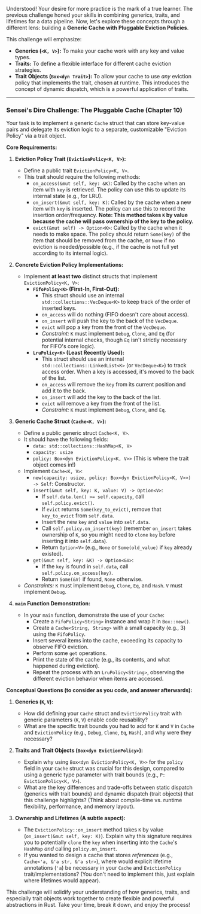 Understood! Your desire for more practice is the mark of a true learner. The previous challenge honed your skills in combining generics, traits, and lifetimes for a data pipeline. Now, let's explore these concepts through a different lens: building a **Generic Cache with Pluggable Eviction Policies**.

This challenge will emphasize:

* **Generics (`<K, V>`):** To make your cache work with any key and value types.
* **Traits:** To define a flexible interface for different cache eviction strategies.
* **Trait Objects (`Box<dyn Trait>`):** To allow your cache to use *any* eviction policy that implements the trait, chosen at runtime. This introduces the concept of dynamic dispatch, which is a powerful application of traits.

---

### **Sensei's Dire Challenge: The Pluggable Cache (Chapter 10)**

Your task is to implement a generic `Cache` struct that can store key-value pairs and delegate its eviction logic to a separate, customizable "Eviction Policy" via a trait object.

**Core Requirements:**

1.  **Eviction Policy Trait (`EvictionPolicy<K, V>`):**
    * Define a public trait `EvictionPolicy<K, V>`.
    * This trait should require the following methods:
        * `on_access(&mut self, key: &K)`: Called by the cache when an item with `key` is retrieved. The policy can use this to update its internal state (e.g., for LRU).
        * `on_insert(&mut self, key: K)`: Called by the cache when a new item with `key` is inserted. The policy can use this to record the insertion order/frequency. **Note: This method takes `K` by value because the cache will pass ownership of the key to the policy.**
        * `evict(&mut self) -> Option<K>`: Called by the cache when it needs to make space. The policy should return `Some(key)` of the item that should be removed from the cache, or `None` if no eviction is needed/possible (e.g., if the cache is not full yet according to its internal logic).

2.  **Concrete Eviction Policy Implementations:**
    * Implement **at least two** distinct structs that implement `EvictionPolicy<K, V>`:
        * **`FifoPolicy<K>` (First-In, First-Out):**
            * This struct should use an internal `std::collections::VecDeque<K>` to keep track of the order of inserted keys.
            * `on_access` will do nothing (FIFO doesn't care about access).
            * `on_insert` will push the key to the back of the `VecDeque`.
            * `evict` will pop a key from the front of the `VecDeque`.
            * *Constraint:* `K` must implement `Debug`, `Clone`, and `Eq` (for potential internal checks, though `Eq` isn't strictly necessary for FIFO's core logic).
        * **`LruPolicy<K>` (Least Recently Used):**
            * This struct should use an internal `std::collections::LinkedList<K>` (or `VecDeque<K>`) to track access order. When a key is accessed, it's moved to the back of the list.
            * `on_access` will remove the `key` from its current position and add it to the back.
            * `on_insert` will add the key to the back of the list.
            * `evict` will remove a key from the front of the list.
            * *Constraint:* `K` must implement `Debug`, `Clone`, and `Eq`.

3.  **Generic Cache Struct (`Cache<K, V>`):**
    * Define a public generic struct `Cache<K, V>`.
    * It should have the following fields:
        * `data: std::collections::HashMap<K, V>`
        * `capacity: usize`
        * `policy: Box<dyn EvictionPolicy<K, V>>` (This is where the trait object comes in!)
    * Implement `Cache<K, V>`:
        * `new(capacity: usize, policy: Box<dyn EvictionPolicy<K, V>>) -> Self`: Constructor.
        * `insert(&mut self, key: K, value: V) -> Option<V>`:
            * If `self.data.len() >= self.capacity`, call `self.policy.evict()`.
            * If `evict` returns `Some(key_to_evict)`, remove that `key_to_evict` from `self.data`.
            * Insert the new `key` and `value` into `self.data`.
            * Call `self.policy.on_insert(key)` (remember `on_insert` takes ownership of `K`, so you might need to `clone` `key` before inserting it into `self.data`).
            * Return `Option<V>` (e.g., `None` or `Some(old_value)` if `key` already existed).
        * `get(&mut self, key: &K) -> Option<&V>`:
            * If the `key` is found in `self.data`, call `self.policy.on_access(key)`.
            * Return `Some(&V)` if found, `None` otherwise.
    * *Constraints:* `K` must implement `Debug`, `Clone`, `Eq`, and `Hash`. `V` must implement `Debug`.

4.  **`main` Function Demonstration:**
    * In your `main` function, demonstrate the use of your `Cache`:
        * Create a `FifoPolicy<String>` instance and wrap it in `Box::new()`.
        * Create a `Cache<String, String>` with a small capacity (e.g., 3) using the `FifoPolicy`.
        * Insert several items into the cache, exceeding its capacity to observe FIFO eviction.
        * Perform some `get` operations.
        * Print the state of the cache (e.g., its contents, and what happened during eviction).
        * Repeat the process with an `LruPolicy<String>`, observing the different eviction behavior when items are accessed.

**Conceptual Questions (to consider as you code, and answer afterwards):**

1.  **Generics (`K`, `V`):**
    * How did defining your `Cache` struct and `EvictionPolicy` trait with generic parameters (`K`, `V`) enable code reusability?
    * What are the specific trait bounds you had to add for `K` and `V` in `Cache` and `EvictionPolicy` (e.g., `Debug`, `Clone`, `Eq`, `Hash`), and why were they necessary?

2.  **Traits and Trait Objects (`Box<dyn EvictionPolicy>`):**
    * Explain why using `Box<dyn EvictionPolicy<K, V>>` for the `policy` field in your `Cache` struct was crucial for this design, compared to using a generic type parameter with trait bounds (e.g., `P: EvictionPolicy<K, V>`).
    * What are the key differences and trade-offs between static dispatch (generics with trait bounds) and dynamic dispatch (trait objects) that this challenge highlights? (Think about compile-time vs. runtime flexibility, performance, and memory layout).

3.  **Ownership and Lifetimes (A subtle aspect):**
    * The `EvictionPolicy::on_insert` method takes `K` by value (`on_insert(&mut self, key: K)`). Explain why this signature requires you to potentially `clone` the `key` when inserting into the `Cache`'s `HashMap` *and* calling `policy.on_insert`.
    * If you wanted to design a cache that stores *references* (e.g., `Cache<'a, &'a str, &'a str>`), where would explicit lifetime annotations (`'a`) be necessary in your `Cache` and `EvictionPolicy` trait/implementations? (You don't need to implement this, just explain where lifetimes would appear).

This challenge will solidify your understanding of how generics, traits, and especially trait objects work together to create flexible and powerful abstractions in Rust. Take your time, break it down, and enjoy the process!